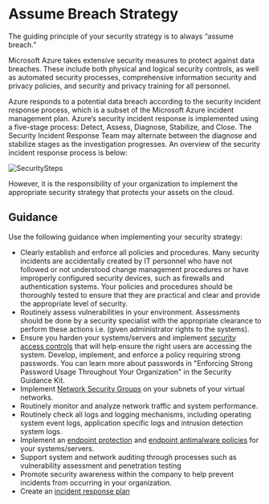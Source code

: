 # Assume Breach Strategy

The guiding principle of your security strategy is to always “assume breach.” 

Microsoft Azure takes extensive security measures to protect against data breaches. These include both physical and logical security controls, as well as automated security processes, comprehensive information security and privacy policies, and security and privacy training for all personnel.


Azure responds to a potential data breach according to the security incident response process, which is a subset of the Microsoft Azure incident management plan. Azure’s security incident response is implemented using a five-stage process: Detect, Assess, Diagnose, Stabilize, and Close. The Security Incident Response Team may alternate between the diagnose and stabilize stages as the investigation progresses. An overview of the security incident response process is below:


![SecuritySteps](https://github.com/alvarovitta/Azure-Security/blob/master/images/SecuritySteps.PNG)

However, it is the responsibility of your organization to implement the appropriate security strategy that protects your assets on the cloud.

## Guidance

Use the following guidance when implementing your security strategy:

- Clearly establish and enforce all policies and procedures. Many security incidents are accidentally created by IT personnel who have not followed or not understood change management procedures or have improperly configured security devices, such as firewalls and authentication systems. Your policies and procedures should be thoroughly tested to ensure that they are practical and clear and provide the appropriate level of security.
- Routinely assess vulnerabilities in your environment. Assessments should be done by a security specialist with the appropriate clearance to perform these actions i.e. (given administrator rights to the systems).
- Ensure you harden your systems/servers and implement [security access controls](https://docs.microsoft.com/en-us/azure/security/azure-security-identity-management-best-practices) that will help ensure the right users are accessing the system.
Develop, implement, and enforce a policy requiring strong passwords. You can learn more about passwords in "Enforcing Strong Password Usage Throughout Your Organization" in the Security Guidance Kit.
- Implement [Network Security Groups](https://docs.microsoft.com/en-us/azure/virtual-network/virtual-networks-create-nsg-arm-pportal) on your subnets of your virtual networks. 
- Routinely monitor and analyze network traffic and system performance.
- Routinely check all logs and logging mechanisms, including operating system event logs, application specific logs and intrusion detection system logs. 
- Implement an [endpoint protection](https://docs.microsoft.com/en-us/sccm/protect/deploy-use/endpoint-protection) and [endpoint antimalware policies](https://docs.microsoft.com/en-us/sccm/protect/deploy-use/endpoint-antimalware-policies) for your systems/servers. 
- Support system and network auditing through processes such as vulnerability assessment and penetration testing
- Promote security awareness within the company to help prevent incidents from occurring in your organization.
- Create an [incident response plan](4.6-Incident-Response-Management.md)  
